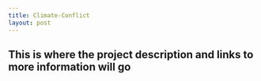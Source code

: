 ```yaml
---
title: Climate-Conflict
layout: post
---
```

<h2>This is where the project description and links to more information will go</h2>
